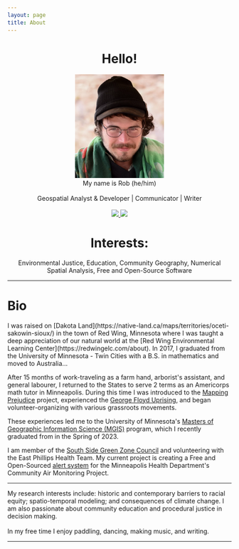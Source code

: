 ```yaml
---
layout: page
title: About
---
```


<center>
<h1><b>Hello!</b></h1>
<img src="../figs/ForGitHub.png" alt="ForGitHub.png" class="responsive" width = 200/>
<br>
My name is Rob (he/him)
<br><br>
Geospatial Analyst & Developer | Communicator | Writer
<br>
<br>
<a href="https://www.linkedin.com/in/~rwhendrickson" target="_blank">
    <img src="https://img.shields.io/badge/LinkedIn-0077B5?style=for-the-badge&logo=linkedin&logoColor=white" />
    </a>
    <a rel="me" href="https://mapstodon.space/@Robb"><img src="https://img.shields.io/badge/Mastodon-6364FF?style=for-the-badge&logo=Mastodon&logoColor=white" />
    </a>
    <h1>Interests:</h1>Environmental Justice, Education, Community Geography, Numerical Spatial Analysis, Free and Open-Source Software
</center>
<hr>
<h1><b>Bio</b></h1>
I was raised on [Dakota Land](https://native-land.ca/maps/territories/oceti-sakowin-sioux/) in the town of Red Wing, Minnesota where I was taught a deep appreciation of our natural world at the [Red Wing Environmental Learning Center](https://redwingelc.com/about). In 2017, I graduated from the University of Minnesota - Twin Cities with a B.S. in mathematics and moved to Australia...

After 15 months of work-traveling as a farm hand, arborist's assistant, and general labourer, I returned to the States to serve 2 terms as an Americorps math tutor in Minneapolis. During this time I was introduced to the [Mapping Prejudice](https://mappingprejudice.umn.edu/) project, experienced the [George Floyd Uprising](https://unicornriot.ninja/?s=george+floyd+minneapolis), and began volunteer-organizing with various grassroots movements. 

These experiences led me to the University of Minnesota's <a href="https://cla.umn.edu/mgis/about/program-thats-map">Masters of Geographic Information Science (MGIS)</a> program, which I recently graduated from in the Spring of 2023. 

I am member of the <a href="https://www2.minneapolismn.gov/government/departments/health/sustainability-homes-environment/sustainability/green-zones/">South Side Green Zone Council</a> and volunteering with the East Phillips Health Team. My current project is creating a Free and Open-Sourced [alert system](https://spikealerts.github.io/Website/) for the Minneapolis Health Department's Community Air Monitoring Project.

<hr>

My research interests include: historic and contemporary barriers to racial equity; spatio-temporal modeling; and consequences of climate change. I am also passionate about community education and procedural justice in decision making.
<br><br>
In my free time I enjoy paddling, dancing, making music, and writing.

--- 

<!--## **Ancestry & Land Acknowledgment**

On my mother's side, I am descended from Eastern European, Scandinavian, and English immigrants of the modern Chicago-area which is stolen [Patowatomi](http://www.encyclopedia.chicagohistory.org/pages/1001.html) land. The history of these immigrant populations is [complex](http://www.encyclopedia.chicagohistory.org/pages/1033.html) but can partly be summarised by themes of intimate ethnic identities, lively cultural exchanges, and racial exclusion & violence (particularly against African Americans of the Great Migration). 

My father's ancestors are Norwegian and [Frisian](https://penelope.uchicago.edu/Thayer/E/Journals/WiMH/31/Founding_of_New_Amsterdam_in_Lacrosse_County*.html) farmers who settled in the Driftless Area near modern-day La Crosse, Wisconsin in the mid to late 1800's. These fertile lands were considered sacred by the Ho-Chunk, Sauks, and Meskwakis but were appropriated through infectious disease epidemics and increased pressure from European and US settlement. The forced Treaty of St. Louis (1804) and resulting [Black Hawk War of 1832](https://en.wikipedia.org/wiki/Black_Hawk_War#Treaties_and_removals) marked an increase in US government policies that forcibly displaced Native Americans in this area. 

By 1871 the US government had "changed its focus to "de-Indianizing" this population, creating schools that attempted to rid them of their cultural traditions and ways of life by breaking tribal ties and molding them into the image of white settlers" which included a [boarding school](https://honoringnativeancestors.blogspot.com/2017/09/tomah-school.html) in nearby Tomah ([Source](https://www.dhs.wisconsin.gov/minority-health/population/amind-pophistory.htm)).-->

